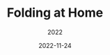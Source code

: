 ---
title: Folding at Home
date: 2022-11-24
subtitle: 2022
link: https://stats.foldingathome.org/team/1063932
image: https://pbs.twimg.com/profile_images/53706032/Fold003_400x400.png
---